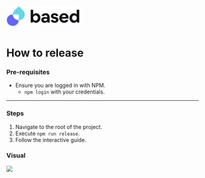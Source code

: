 <img src="./assets/based.svg" style="width: 200px; padding-bottom: 10px;" />

# How to release

### Pre-requisites

- Ensure you are logged in with NPM.
  - `npm login` with your credentials.

---

### Steps

1. Navigate to the root of the project.
2. Execute `npm run release`.
3. Follow the interactive guide.

### Visual

<img src="./assets/release.gif" style="width: 400px" />

